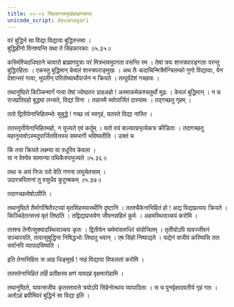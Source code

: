 ```yaml
---
title: ०५-०३ सिंहकारकमूर्खब्राह्मणकथा
unicode_script: devanagari
---
```

वरं बुद्धिर्न सा विद्या विद्याया बुद्धिरुत्तमा ।  
बुद्धिहीनो विनश्यन्ति यथा ते सिंहकारकाः ॥५.३५॥

कस्मिंश्चिदधिष्ठाने चत्वारो ब्राह्मणपुत्राः परं मित्रभावमुपगता वसन्ति स्म । तेषां त्रयः शास्त्रपारङ्गताः परन्तु बुद्धिरहिताः । एकस्तु बुद्धिमान् केवलं शास्त्रपराङ्मुखः । अथ तैः कदाचिन्मित्रैर्मन्त्रितम्को गुणो विद्यायाः, येन देशान्तरं गत्वा, भूपतीन् परितोष्यार्थोपार्जनं न क्रियते । तत्पूर्वदेशं गच्छावः ।  

तथानुष्ठिते किञ्चिन्मार्गं गत्वा तेषां ज्येष्ठतरः प्राहअहो ! अस्माकमेकश्चतुर्थो मूढः । केवलं बुद्धिमान् । न च राजप्रतिग्रहो बुद्ध्या लभ्यते, विद्यां विना । तन्नास्मै स्वोपार्जितं दास्यामः । तद्गच्छतु गृहम् ।  

ततो द्वितीयेनाभिहितम्भोः सुबुद्धे ! गच्छ त्वं स्वगृहं, यतस्ते विद्या नास्ति ।  

ततस्तृतीयेनाभिहितमहो, न युज्यते एवं कर्तुम् । यतो वयं बाल्यात्प्रभृत्येकत्र क्रीडिताः । तदागच्छतु महानुभावोऽस्मदुपार्जितवित्तस्य समभागी भविष्यतीति । उक्तं च

किं तया क्रियते लक्ष्म्या या वधूरिव केवला ।  
या न वेश्येव सामान्या पथिकैरुपभुज्यते ॥५.३६॥

तथा च
अयं निजः परो वेति गणना लघुचेतसाम् ।  
उदारचरितानां तु वसुधैव कुटुम्बकम् ॥५.३७॥

तदागच्छत्वेषोऽपीति ।  

तथानुष्ठिते तैर्मार्गाश्रितैरटव्यां मृतसिंहस्यास्थीनि दृष्टानि । ततश्चैकेनाभिहितं हो ! अद्य विद्याप्रत्ययः क्रियते । किञ्चिदेतत्सत्त्वं मृतं तिष्ठति । तद्विद्याप्रभावेण जीवनसहितं कुर्मः । अहमस्थिसञ्चयं करोमि ।  

ततश्च तेनौत्सुक्यादस्थिसञ्चयः कृतः । द्वितीयेन चर्ममांसरुधिरं संयोजितम् । तृतीयोऽपि यावज्जीवनं सञ्चारयति, तावत्सुबुद्धिना निषिद्धःभोः तिष्ठतु भवान् । एष सिंहो निष्पाद्यते । यद्येनं सजीवं करिष्यसि ततः सर्वानपि व्यापादयिष्यति ।  

इति तेनाभिहितः स आह धिङ्मूर्ख ! नाहं विद्याया विफलतां करोमि ।  

ततस्तेनाभिहितं तर्हि प्रतीक्षस्व क्षणं यावदहं वृक्षमारोहामि ।  

तथानुष्ठिते, यावत्सजीवः कृतस्तावत्ते त्रयोऽपि सिंहेनोत्थाय व्यापादिताः । स च पुनर्वृक्षादवतीर्य गृहं गतः । अतोऽहं ब्रवीमिवरं बुद्धिर्न सा विद्या इति ।  
